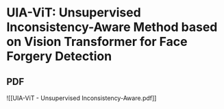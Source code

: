 # UIA-ViT: Unsupervised Inconsistency-Aware Method based on Vision Transformer for Face Forgery Detection


## PDF 
![[UIA-ViT - Unsupervised Inconsistency-Aware.pdf]]